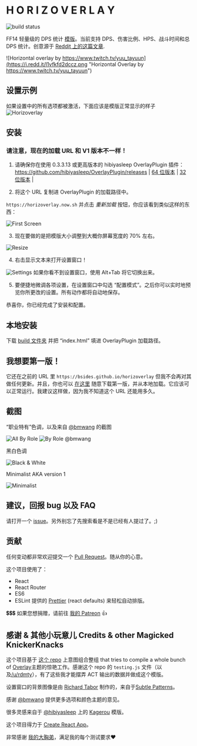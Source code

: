 # H O R I Z O V E R L A Y

![build status](https://api.travis-ci.org/bsides/horizoverlay.svg?branch=master)

FF14 轻量级的 DPS 统计 [模版](https://github.com/hibiyasleep/OverlayPlugin)。当前支持 DPS、伤害比例、HPS、战斗时间和总 DPS 统计。创意源于 [Reddit 上的这篇文章](https://www.reddit.com/r/ffxiv/comments/6q41r3/what_act_overlay_is_this_snipped_off_of_a_stream/).

![Horizontal overlay by https://www.twitch.tv/yuu_tayuun](https://i.redd.it/l1vfkfd2dccz.png "Horizontal Overlay by https://www.twitch.tv/yuu_tayuun")

## 设置示例

如果设置中的所有选项都被激活，下面应该是模版正常显示的样子
![Horizoverlay](https://raw.githubusercontent.com/bsides/horizoverlay/master/screenshots/config-allbyrole.jpg "Horizoverlay")

## 安装

### __请注意，现在的加载 URL 和 V1 版本不一样！__

1. 请确保你在使用 0.3.3.13 或更高版本的 hibiyasleep OverlayPlugin 插件：https://github.com/hibiyasleep/OverlayPlugin/releases | [64 位版本](https://github.com/hibiyasleep/OverlayPlugin/releases/download/0.3.3.13/OverlayPlugin-0.3.3.13-x64-full.zip) | [32 位版本](https://github.com/hibiyasleep/OverlayPlugin/releases/download/0.3.3.13/OverlayPlugin-0.3.3.13-x86-full.zip) |

2. 将这个 URL 复制进 OverlayPlugin 的加载路径中。

`https://horizoverlay.now.sh` 并点击 _重新加载_ 按钮，你应该看到类似这样的东西：

![First Screen](https://raw.githubusercontent.com/bsides/horizoverlay/master/screenshots/config-initial.png "Horizoverlay 的首页")

3. 现在要做的是把模版大小调整到大概你屏幕宽度的 70% 左右。

![Resize](https://raw.githubusercontent.com/bsides/horizoverlay/master/screenshots/config-resize.png)

4. 右击显示文本来打开设置窗口！

![Settings](https://raw.githubusercontent.com/bsides/horizoverlay/master/screenshots/config-window.png "Horizoverlay 设置")
如果你看不到设置窗口，使用 Alt+Tab 将它切换出来。

5. 要便捷地微调各项设置，在设置窗口中勾选 “配置模式”。之后你可以实时地预览你所更改的设置。所有动作都将自动地保存。

恭喜你，你已经完成了安装和配置。

## 本地安装

下载 [build 文件夹](https://github.com/bsides/horizoverlay/tree/master/build) 并把 “index.html” 填进 OverlayPlugin 加载路径。

## 我想要第一版！

它还在之前的 URL 里 `https://bsides.github.io/horizoverlay` 但我不会再对其做任何更新。并且，你也可以 [在这里](https://github.com/bsides/horizoverlay/tree/version-1) 随意下载第一版，并从本地加载。它应该可以正常运行。我建议这样做，因为我不知道这个 URL 还能用多久。

## 截图

“职业特有”色调，以及来自 [@bmwang](https://github.com/bmwang) 的截图

![All By Role](https://raw.githubusercontent.com/bsides/horizoverlay/master/screenshots/config-byrole.png "职业特有")
![By Role @bmwang](https://raw.githubusercontent.com/bsides/horizoverlay/master/screenshots/bmwang-setup.png "来自 @bmwang")

黑白色调

![Black & White](https://raw.githubusercontent.com/bsides/horizoverlay/master/screenshots/config-colorbw.png "黑白色调")

Minimalist AKA version 1

![Minimalist](https://raw.githubusercontent.com/bsides/horizoverlay/master/screenshots/config-minimalist.png "第一版 AKA 极简主义")

## 建议，回报 bug 以及 FAQ

请打开一个 [issue](https://github.com/bsides/horizoverlay/issues)。另外别忘了先搜索看是不是已经有人提过了。;)

## 贡献

任何变动都非常欢迎提交一个 [Pull Request](https://github.com/bsides/horizoverlay/pulls)。随从你的心意。

这个项目使用了：

* React
* React Router
* ES6
* ESLint 提供的 [Prettier](https://github.com/prettier/prettier) (react defaults) 来轻松自动排版。

💲💲💲 如果您想捐赠，请前往 [我的 Patreon](https://www.patreon.com/bsides) 👍

## 感谢 & 其他小玩意儿 Credits & other Magicked KnickerKnacks

这个项目基于 [这个 repo](https://github.com/billyvg/OverlayPlugin-themes) 上意图组合整组 that tries to compile a whole bunch of [Overlay](https://github.com/hibiyasleep/OverlayPlugin)主题的惊艳工作。感谢这个 repo 的 `testing.js` 文件（以及[/u/rdmty](https://www.reddit.com/user/rdmty)），有了这些我才能摆弄 ACT 输出的数据并做成这个模版。

设置窗口的背景图像是由 [Richard Tabor](https://purtypixels.com/) 制作的，来自于[Subtle Patterns](https://www.toptal.com/designers/subtlepatterns/)。

感谢 [@bmwang](https://github.com/bmwang) 提供更多选项和颜色主题的意见。

很多灵感来自于 [@hibiyasleep](https://github.com/hibiyasleep) 上的 [Kagerou](https://github.com/hibiyasleep/kagerou) 模版。

这个项目得力于 [Create React App](https://github.com/facebookincubator/create-react-app)。

非常感谢 [我的大胸弟](http://na.finalfantasyxiv.com/lodestone/character/2834234/)，满足我的每个测试要求❤
